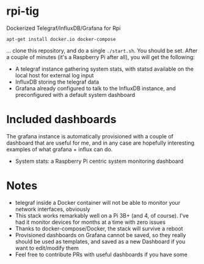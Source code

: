 # rpi-tig
Dockerized Telegraf/InfluxDB/Grafana for Rpi

```
apt-get install docker.io docker-compose
```

... clone this repository, and do a single `./start.sh`. You should be set. After a couple of minutes (it's a Raspberry Pi after all), you will get the following:

- A telegraf instance gathering system stats, with statsd available on the local host for external log input
- InfluxDB storing the telegraf data
- Grafana already configured to talk to the InfluxDB instance, and preconfigured with a default system dashboard

# Included dashboards

The grafana instance is automatically provisioned with a couple of dashboard that are useful for me, and in any case are hopefully interesting examples of what grafana + influx can do.

- System stats: a Raspberry Pi centric system monitoring dashboard

# Notes

- telegraf inside a Docker container will not be able to monitor your network interfaces, obviously
- This stack works remarkably well on a Pi 3B+ (and 4, of course). I've had it monitor devices for months at a time with zero issues
- Thanks to docker-compose/Docker, the stack will survive a reboot
- Provisioned dashboards on Grafana cannot be saved, so they really should be used as templates, and saved as a new Dashboard if you want to edit/modify them
- Feel free to contribute PRs with useful dashboards if you have some
